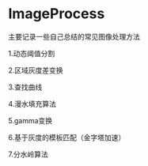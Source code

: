 # ImageProcess

主要记录一些自己总结的常见图像处理方法

1.动态阈值分割

2.区域灰度差变换

3.查找曲线

4.漫水填充算法

5.gamma变换

6.基于灰度的模板匹配（金字塔加速）

7.分水岭算法
